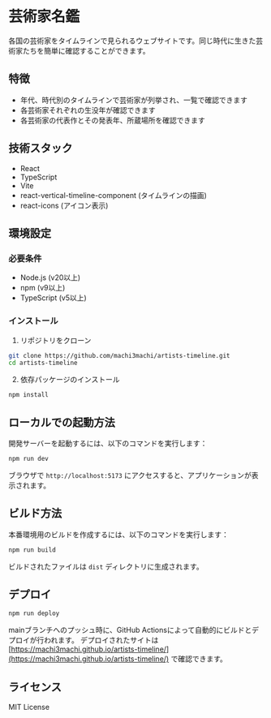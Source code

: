 # 芸術家名鑑

各国の芸術家をタイムラインで見られるウェブサイトです。同じ時代に生きた芸術家たちを簡単に確認することができます。

## 特徴

* 年代、時代別のタイムラインで芸術家が列挙され、一覧で確認できます
* 各芸術家それぞれの生没年が確認できます
* 各芸術家の代表作とその発表年、所蔵場所を確認できます

## 技術スタック

* React
* TypeScript
* Vite
* react-vertical-timeline-component (タイムラインの描画)
* react-icons (アイコン表示)

## 環境設定

### 必要条件

* Node.js (v20以上)
* npm (v9以上)
* TypeScript (v5以上)

### インストール

1. リポジトリをクローン
```bash
git clone https://github.com/machi3machi/artists-timeline.git
cd artists-timeline
```

2. 依存パッケージのインストール
```bash
npm install
```

## ローカルでの起動方法

開発サーバーを起動するには、以下のコマンドを実行します：

```bash
npm run dev
```

ブラウザで `http://localhost:5173` にアクセスすると、アプリケーションが表示されます。

## ビルド方法

本番環境用のビルドを作成するには、以下のコマンドを実行します：

```bash
npm run build
```

ビルドされたファイルは `dist` ディレクトリに生成されます。

## デプロイ

```bash
npm run deploy
```

mainブランチへのプッシュ時に、GitHub Actionsによって自動的にビルドとデプロイが行われます。
デプロイされたサイトは [https://machi3machi.github.io/artists-timeline/](https://machi3machi.github.io/artists-timeline/) で確認できます。

## ライセンス

MIT License
